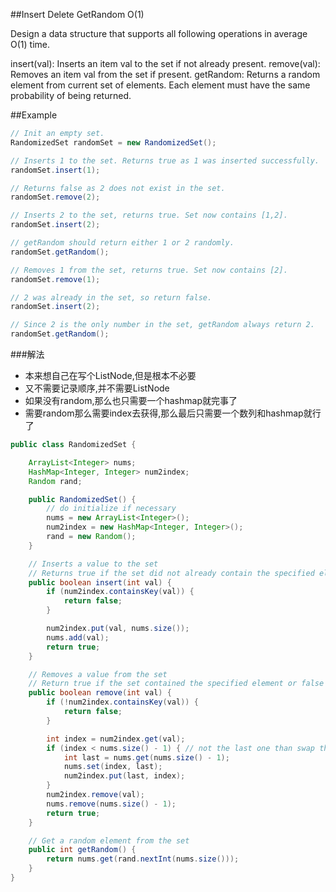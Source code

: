 ##Insert Delete GetRandom O(1)

  Design a data structure that supports all following operations in average O(1) time.

  insert(val): Inserts an item val to the set if not already present.
  remove(val): Removes an item val from the set if present.
  getRandom: Returns a random element from current set of elements. Each element must have the same probability of being returned.

##Example
```java
// Init an empty set.
RandomizedSet randomSet = new RandomizedSet();

// Inserts 1 to the set. Returns true as 1 was inserted successfully.
randomSet.insert(1);

// Returns false as 2 does not exist in the set.
randomSet.remove(2);

// Inserts 2 to the set, returns true. Set now contains [1,2].
randomSet.insert(2);

// getRandom should return either 1 or 2 randomly.
randomSet.getRandom();

// Removes 1 from the set, returns true. Set now contains [2].
randomSet.remove(1);

// 2 was already in the set, so return false.
randomSet.insert(2);

// Since 2 is the only number in the set, getRandom always return 2.
randomSet.getRandom();
```

###解法
- 本来想自己在写个ListNode,但是根本不必要
- 又不需要记录顺序,并不需要ListNode
- 如果没有random,那么也只需要一个hashmap就完事了
- 需要random那么需要index去获得,那么最后只需要一个数列和hashmap就行了

```java
public class RandomizedSet {

    ArrayList<Integer> nums;
    HashMap<Integer, Integer> num2index;
    Random rand;

    public RandomizedSet() {
        // do initialize if necessary
        nums = new ArrayList<Integer>();
        num2index = new HashMap<Integer, Integer>();  
        rand = new Random();
    }

    // Inserts a value to the set
    // Returns true if the set did not already contain the specified element or false
    public boolean insert(int val) {
        if (num2index.containsKey(val)) {
            return false;
        }

        num2index.put(val, nums.size());
        nums.add(val);
        return true;
    }

    // Removes a value from the set
    // Return true if the set contained the specified element or false
    public boolean remove(int val) {
        if (!num2index.containsKey(val)) {
            return false;
        }

        int index = num2index.get(val);
        if (index < nums.size() - 1) { // not the last one than swap the last one with this val
            int last = nums.get(nums.size() - 1);
            nums.set(index, last);
            num2index.put(last, index);
        }
        num2index.remove(val);
        nums.remove(nums.size() - 1);
        return true;
    }

    // Get a random element from the set
    public int getRandom() {
        return nums.get(rand.nextInt(nums.size()));
    }
}

```

